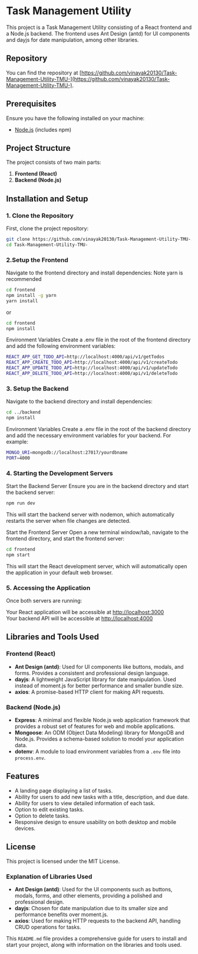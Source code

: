 # Task Management Utility

This project is a Task Management Utility consisting of a React frontend and a Node.js backend. The frontend uses Ant Design (antd) for UI components and dayjs for date manipulation, among other libraries.

## Repository

You can find the repository at [https://github.com/vinayak20130/Task-Management-Utility-TMU-](https://github.com/vinayak20130/Task-Management-Utility-TMU-).

## Prerequisites

Ensure you have the following installed on your machine:
- [Node.js](https://nodejs.org/) (includes npm)

## Project Structure

The project consists of two main parts:
1. **Frontend (React)**
2. **Backend (Node.js)**

## Installation and Setup

### 1. Clone the Repository

First, clone the project repository:

```bash
git clone https://github.com/vinayak20130/Task-Management-Utility-TMU-.git
cd Task-Management-Utility-TMU-
```
### 2.Setup the Frontend
Navigate to the frontend directory and install dependencies:
Note yarn is recommended
```bash
cd frontend
npm install -g yarn
yarn install
```
or
```bash
cd frontend
npm install
```
Environment Variables
Create a .env file in the root of the frontend directory and add the following environment variables:
```bash
REACT_APP_GET_TODO_API=http://localhost:4000/api/v1/getTodos
REACT_APP_CREATE_TODO_API=http://localhost:4000/api/v1/createTodo
REACT_APP_UPDATE_TODO_API=http://localhost:4000/api/v1/updateTodo
REACT_APP_DELETE_TODO_API=http://localhost:4000/api/v1/deleteTodo
```
### 3. Setup the Backend
Navigate to the backend directory and install dependencies:
```bash
cd ../backend
npm install
```
Environment Variables
Create a .env file in the root of the backend directory and add the necessary environment variables for your backend. For example:
```bash
MONGO_URI=mongodb://localhost:27017/yourdbname
PORT=4000
```
### 4. Starting the Development Servers
Start the Backend Server
Ensure you are in the backend directory and start the backend server:
```bash
npm run dev
```
This will start the backend server with nodemon, which automatically restarts the server when file changes are detected.

Start the Frontend Server
Open a new terminal window/tab, navigate to the frontend directory, and start the frontend server:
```bash
cd frontend
npm start
```
This will start the React development server, which will automatically open the application in your default web browser.
### 5. Accessing the Application
Once both servers are running:

Your React application will be accessible at [http://localhost:3000](http://localhost:3000)  
Your backend API will be accessible at [http://localhost:4000](http://localhost:4000)

## Libraries and Tools Used

### Frontend (React)
- **Ant Design (antd)**: Used for UI components like buttons, modals, and forms. Provides a consistent and professional design language.
- **dayjs**: A lightweight JavaScript library for date manipulation. Used instead of moment.js for better performance and smaller bundle size.
- **axios**: A promise-based HTTP client for making API requests.

### Backend (Node.js)
- **Express**: A minimal and flexible Node.js web application framework that provides a robust set of features for web and mobile applications.
- **Mongoose**: An ODM (Object Data Modeling) library for MongoDB and Node.js. Provides a schema-based solution to model your application data.
- **dotenv**: A module to load environment variables from a `.env` file into `process.env`.

## Features
- A landing page displaying a list of tasks.
- Ability for users to add new tasks with a title, description, and due date.
- Ability for users to view detailed information of each task.
- Option to edit existing tasks.
- Option to delete tasks.
- Responsive design to ensure usability on both desktop and mobile devices.

## License
This project is licensed under the MIT License.

### Explanation of Libraries Used

- **Ant Design (antd)**: Used for the UI components such as buttons, modals, forms, and other elements, providing a polished and professional design.
- **dayjs**: Chosen for date manipulation due to its smaller size and performance benefits over moment.js.
- **axios**: Used for making HTTP requests to the backend API, handling CRUD operations for tasks.

This `README.md` file provides a comprehensive guide for users to install and start your project, along with information on the libraries and tools used.
